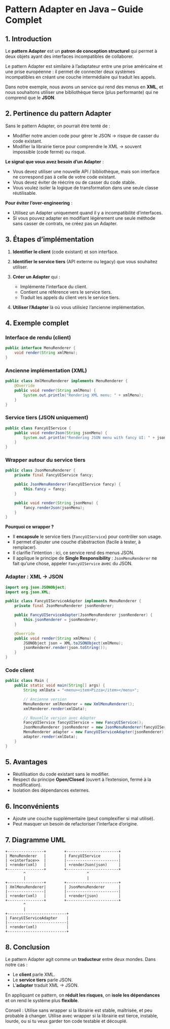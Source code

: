 # Pattern Adapter en Java – Guide Complet

## 1. Introduction

Le **pattern Adapter** est un **patron de conception structurel** qui permet à deux objets ayant des interfaces incompatibles de collaborer.

Le pattern Adapter est similaire à l’adaptateur entre une prise américaine et une prise européenne : il permet de connecter deux systèmes incompatibles en créant une couche intermédiaire qui traduit les appels.

Dans notre exemple, nous avons un service qui rend des menus en **XML**, et nous souhaitons utiliser une bibliothèque tierce (plus performante) qui ne comprend que le **JSON**.


## 2. Pertinence du pattern Adapter

Sans le pattern Adapter, on pourrait être tenté de :

* Modifier notre ancien code pour gérer le JSON → risque de casser du code existant.
* Modifier la librairie tierce pour comprendre le XML → souvent impossible (code fermé) ou risqué.

**Le signal que vous avez besoin d’un Adapter** :

* Vous devez utiliser une nouvelle API / bibliothèque, mais son interface ne correspond pas à celle de votre code existant.
* Vous devez éviter de réécrire ou de casser du code stable.
* Vous voulez isoler la logique de transformation dans une seule classe réutilisable.

**Pour éviter l’over-engineering** :

* Utilisez un Adapter uniquement quand il y a incompatibilité d’interfaces.
* Si vous pouvez adapter en modifiant légèrement une seule méthode sans casser de contrats, ne créez pas un Adapter.


## 3. Étapes d’implémentation

1. **Identifier le client** (code existant) et son interface.
2. **Identifier le service tiers** (API externe ou legacy) que vous souhaitez utiliser.
3. **Créer un Adapter** qui :

    * Implémente l’interface du client.
    * Contient une référence vers le service tiers.
    * Traduit les appels du client vers le service tiers.
4. **Utiliser l’Adapter** là où vous utilisiez l’ancienne implémentation.


## 4. Exemple complet

### Interface de rendu (client)

```java
public interface MenuRenderer {
    void render(String xmlMenu);
}
```

### Ancienne implémentation (XML)

```java
public class XmlMenuRenderer implements MenuRenderer {
    @Override
    public void render(String xmlMenu) {
        System.out.println("Rendering XML menu: " + xmlMenu);
    }
}
```

### Service tiers (JSON uniquement)

```java
public class FancyUIService {
    public void renderJson(String jsonMenu) {
        System.out.println("Rendering JSON menu with fancy UI: " + jsonMenu);
    }
}
```

### Wrapper autour du service tiers

```java
public class JsonMenuRenderer {
    private final FancyUIService fancy;

    public JsonMenuRenderer(FancyUIService fancy) {
        this.fancy = fancy;
    }

    public void render(String jsonMenu) {
        fancy.renderJson(jsonMenu);
    }
}
```

**Pourquoi ce wrapper ?**

* Il **encapsule** le service tiers (`FancyUIService`) pour contrôler son usage.
* Il permet d’ajouter une couche d’abstraction (facile à tester, à remplacer).
* Il clarifie l’intention : ici, ce service rend des menus JSON.
* Il applique le principe de **Single Responsibility** : `JsonMenuRenderer` ne fait qu’une chose, appeler `FancyUIService` avec du JSON.

### Adapter : XML → JSON

```java
import org.json.JSONObject;
import org.json.XML;

public class FancyUIServiceAdapter implements MenuRenderer {
    private final JsonMenuRenderer jsonRenderer;

    public FancyUIServiceAdapter(JsonMenuRenderer jsonRenderer) {
        this.jsonRenderer = jsonRenderer;
    }

    @Override
    public void render(String xmlMenu) {
        JSONObject json = XML.toJSONObject(xmlMenu);
        jsonRenderer.render(json.toString());
    }
}
```

### Code client

```java
public class Main {
    public static void main(String[] args) {
        String xmlData = "<menu><item>Pizza</item></menu>";

        // Ancienne version
        MenuRenderer xmlRenderer = new XmlMenuRenderer();
        xmlRenderer.render(xmlData);

        // Nouvelle version avec Adapter
        FancyUIService fancyUIService = new FancyUIService();
        JsonMenuRenderer jsonRenderer = new JsonMenuRenderer(fancyUIService);
        MenuRenderer adapter = new FancyUIServiceAdapter(jsonRenderer);
        adapter.render(xmlData);
    }
}
```


## 5. Avantages

* Réutilisation du code existant sans le modifier.
* Respect du principe **Open/Closed** (ouvert à l’extension, fermé à la modification).
* Isolation des dépendances externes.

## 6. Inconvénients

* Ajoute une couche supplémentaire (peut complexifier si mal utilisé).
* Peut masquer un besoin de refactoriser l’interface d’origine.


## 7. Diagramme UML

```
+----------------+        +-----------------------+
| MenuRenderer   |        | FancyUIService        |
| <<interface>>  |        |-----------------------|
| +render(xml)   |        | +renderJson(json)     |
+----------------+        +-----------------------+
        ^                           ^
        |                           |
+----------------+        +-----------------------+
| XmlMenuRenderer|        | JsonMenuRenderer      |
|----------------|        |-----------------------|
| +render(xml)   |        | +render(json)         |
+----------------+        +-----------------------+
        ^
        |
+--------------------------+
| FancyUIServiceAdapter    |
|--------------------------|
| +render(xml)             |
+--------------------------+
```


## 8. Conclusion

Le pattern Adapter agit comme un **traducteur** entre deux mondes. Dans notre cas :

* Le **client** parle XML.
* Le **service tiers** parle JSON.
* L’**adapter** traduit XML → JSON.

En appliquant ce pattern, on **réduit les risques**, on **isole les dépendances** et on rend le système plus **flexible**.


Conseil :
Utilise sans wrapper si la librairie est stable, maîtrisée, et peu probable à changer.
Utilise avec wrapper si la librairie est tierce, instable, lourde, ou si tu veux garder ton code testable et découplé.